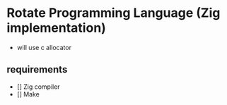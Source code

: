 # Rotate Programming Language (Zig implementation)

- will use c allocator


## requirements

- [] Zig compiler
- [] Make

